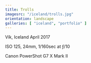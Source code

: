 ```yaml
---
title: Trolls
imagesrc: "/iceland/trolls.jpg"
orientation: landscape
galleries: [ "iceland", "portfolio" ]
---
```


Vík, Iceland April 2017

ISO 125, 24mm, 1/160sec at ƒ/10

Canon PowerShot G7 X Mark II
